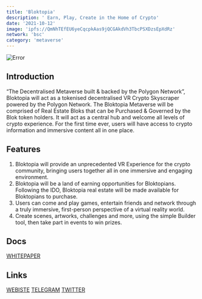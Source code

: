 ```yaml
---
title: 'Bloktopia'
description: ' Earn, Play, Create in the Home of Crypto'
date: '2021-10-12'
image: 'ipfs://QmNhTEfEU6yeCqcpkAas9jQCGAkdVh3TbcPSXDzsEpXdRz'
network: 'bsc'
category: 'metaverse'
---
```


![Error](ipfs://QmcApyZsU42UxgcMo9aCM3jt1wcm1ikGiHrYodHkceVKps)

## Introduction

“The Decentralised Metaverse built & backed by the Polygon Network”, Bloktopia will act as a tokenised decentralised VR Crypto Skyscraper powered by the Polygon Network. The Bloktopia Metaverse will be comprised of Real Estate Bloks that can be Purchased & Governed by the Blok token holders. It will act as a central hub and welcome all levels of crypto experience. For the first time ever, users will have access to crypto information and immersive content all in one place.


## Features

1. Bloktopia will provide an unprecedented VR Experience for the crypto community, bringing users together all in one immersive and engaging environment.
3. Bloktopia will be a land of earning opportunities for Bloktopians. Following the IDO, Bloktopia real estate will be made available for Bloktopians to purchase. 
4. Users can come and play games, entertain friends and network through a truly immersive, first-person perspective of a virtual reality world.
5. Create scenes, artworks, challenges and more, using the simple Builder tool, then take part in events to win prizes.


## Docs
[WHITEPAPER](ipfs://QmPvfrcmUnpPCmfDvCuggdzvw4WNcAcgiU1WybAEDrnUFk)


## Links

[WEBISTE](https://www.bloktopia.com/)
[TELEGRAM](https://t.me/Bloktopia)
[TWITTER](https://twitter.com/bloktopia)
